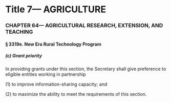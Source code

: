 
# Title 7— AGRICULTURE
### CHAPTER 64— AGRICULTURAL RESEARCH, EXTENSION, AND TEACHING
#### § 3319e. New Era Rural Technology Program
##### (c) Grant priority

In providing grants under this section, the Secretary shall give preference to eligible entities working in partnership

(1) to improve information-sharing capacity; and

(2) to maximize the ability to meet the requirements of this section.
